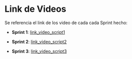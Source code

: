 # Link de Videos
Se referencia el link de los video de cada cada Sprint hecho:

- **Sprint 1**: [link_video_script1](https://unipe-my.sharepoint.com/:v:/g/personal/guido_chipana_c_uni_pe/Ee90swFctiRJolXvJaV-kG0BqBnW4DzHIRHrsNBbQiJl8Q?nav=eyJyZWZlcnJhbEluZm8iOnsicmVmZXJyYWxBcHAiOiJPbmVEcml2ZUZvckJ1c2luZXNzIiwicmVmZXJyYWxBcHBQbGF0Zm9ybSI6IldlYiIsInJlZmVycmFsTW9kZSI6InZpZXciLCJyZWZlcnJhbFZpZXciOiJNeUZpbGVzTGlua0NvcHkifX0&e=bLpz5y)

- **Sprint 2**: [link_video_script2](https://unipe-my.sharepoint.com/:v:/g/personal/guido_chipana_c_uni_pe/EVNmnqCV_R9PhcDtPqz3Dp0B9gQepbF2OBd1B3-ASJXUIQ?nav=eyJyZWZlcnJhbEluZm8iOnsicmVmZXJyYWxBcHAiOiJPbmVEcml2ZUZvckJ1c2luZXNzIiwicmVmZXJyYWxBcHBQbGF0Zm9ybSI6IldlYiIsInJlZmVycmFsTW9kZSI6InZpZXciLCJyZWZlcnJhbFZpZXciOiJNeUZpbGVzTGlua0NvcHkifX0&e=tgAtgA)

- **Sprint 3**: [link_video_script3](https://unipe-my.sharepoint.com/:v:/g/personal/guido_chipana_c_uni_pe/EYNPrvjfrNhDnWYWkp5ENhkBmEG15aYuc6yJs3dyaG6mbw?nav=eyJyZWZlcnJhbEluZm8iOnsicmVmZXJyYWxBcHAiOiJPbmVEcml2ZUZvckJ1c2luZXNzIiwicmVmZXJyYWxBcHBQbGF0Zm9ybSI6IldlYiIsInJlZmVycmFsTW9kZSI6InZpZXciLCJyZWZlcnJhbFZpZXciOiJNeUZpbGVzTGlua0NvcHkifX0&e=DEsLda)
